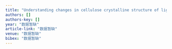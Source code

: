 ```yaml
---
title: "Understanding changes in cellulose crystalline structure of lignocellulosic biomass during ionic liquid pretreatment by XRD"
authors: []
authors-key: []
year: "数据暂缺"
article-link: "数据暂缺"
venue: "数据暂缺"
bibex: "数据暂缺"
---
```

